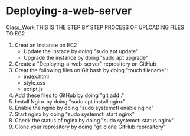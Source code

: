 # Deploying-a-web-server
Class_Work
THIS IS THE STEP BY STEP PROCESS OF UPLOADING FILES TO EC2

1. Creat an Instance on EC2
    - Update the instace by doing "sudo apt update"
    - Upgrade the instance by doing "sudo apt upgrade"
2. Create a "Deploying-a-web-server" reprository on GitHub
3. Creat the following files on Git bash by doing "touch filename":
    - index.html
    - style.css
    - script.js
4. Add these files to GitHub by doing "git add ."
5. Install Nginx by doing "sudo apt install nginx"
6. Enable the nginx by doing "sudo systemctl enable nginx"
7. Start nginx by doing "sudo systemctl start nginx"
8. Check the status of nginx by doing "sudo systemctl status nginx"
9. Clone your reprository by doing "git clone GitHub reprository"
